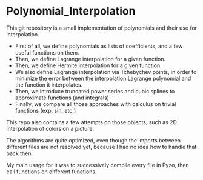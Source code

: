 # Polynomial_Interpolation

This git repository is a small implementation of polynomials and their use for interpolation.

* First of all, we define polynomials as lists of coefficients, and a few useful functions on them.
* Then, we define Lagrange interpolation for a given function.
* Then, we define Hermite interpolation for a given function.
* We also define Lagrange interpolation via Tchebychev points, in order to minimize the error between
  the interpolation Lagrange polynomial and the function it interpolates.
* Then, we introduce truncated power series and cubic splines to approximate functions (and integrals)
* Finally, we compare all those approaches with calculus on trivial functions (exp, sin, etc.)

This repo also contains a few attempts on those objects, such as 2D interpolation of colors on a picture.

The algorithms are quite optimized, even though the imports between different files are not resolved yet,
because I had no idea how to handle that back then.

My main usage for it was to successively compile every file in Pyzo, then call functions on different
functions.

